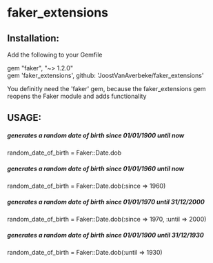 faker_extensions
================

## Installation:
Add the following to your Gemfile

gem "faker", "~> 1.2.0"  
gem 'faker_extensions', github: 'JoostVanAverbeke/faker_extensions'

You definitly need the 'faker' gem, because the faker_extensions gem reopens the Faker module and adds functionality

## USAGE: ##
##### generates a random date of birth since 01/01/1900 until now
random_date_of_birth = Faker::Date.dob

##### generates a random date of birth since 01/01/1960 until now
random_date_of_birth = Faker::Date.dob(:since => 1960)

##### generates a random date of birth since 01/01/1970 until 31/12/2000
random_date_of_birth = Faker::Date.dob(:since => 1970, :until => 2000)

##### generates a random date of birth since 01/01/1900 until 31/12/1930
random_date_of_birth = Faker::Date.dob(:until => 1930)







